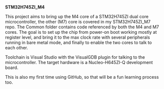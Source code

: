 <b>STM32H745ZI_M4</b>

This project aims to bring up the M4 core of a STM32H745ZI dual core microcontroller, the other (M7) core is covered in my STM32H745ZI_M7 repo. The Common folder contains code referenced by both the M4 and M7 cores. The goal is to set up the chip from power-on boot working mostly at register level, and bring it to the max clock rate with several peripherals running in bare metal mode, and finally to enable the two cores to talk to each other.

Toolchain is Visual Studio with the VisualGDB plugin for talking to the microcontroller. The target hardware is a Nucleo-H645ZI-Q development board.

This is also my first time using GitHub, so that will be a fun learning process too.

